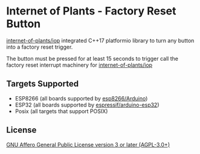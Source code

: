 # Internet of Plants - Factory Reset Button

[internet-of-plants/iop](https://github.com/internet-of-plants/iop) integrated C++17 platformio library to turn any button into a factory reset trigger.

The button must be pressed for at least 15 seconds to trigger call the factory reset interrupt machinery for [internet-of-plants/iop](https://github.com/internet-of-plants/iop)

## Targets Supported

- ESP8266 (all boards supported by [esp8266/Arduino](https://github.com/esp8266/Arduino))
- ESP32 (all boards supported by [espressif/arduino-esp32](https://github.com/espressif/arduino-esp32/))
- Posix (all targets that support POSIX)

## License

[GNU Affero General Public License version 3 or later (AGPL-3.0+)](https://github.com/internet-of-plants/factory_reset_button/blob/main/LICENSE.md)